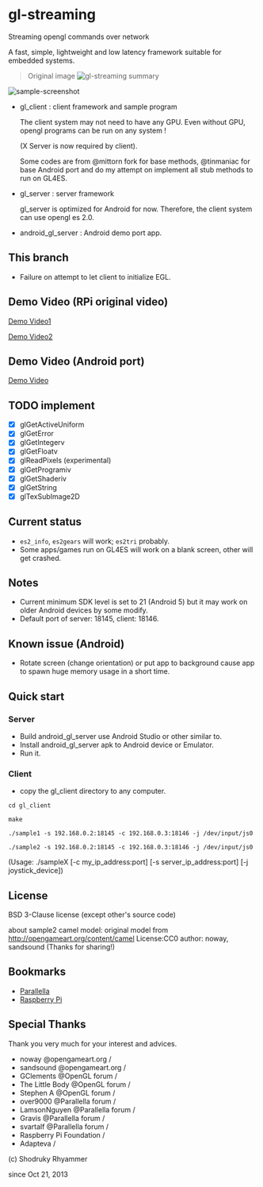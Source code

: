 # gl-streaming

Streaming opengl commands over network

A fast, simple, lightweight and low latency framework suitable for embedded systems.

> Original image
> ![gl-streaming summary](https://raw.github.com/shodruky-rhyammer/gl-streaming/master/www/gl-streaming_small.png)

![sample-screenshot](https://github.com/khanhduytran0/gl-streaming/raw/master/www/Screenshot_2020-05-19-09-42-24.png)

* gl_client : client framework and sample program
 
  The client system may not need to have any GPU. Even without GPU, opengl programs can be run on any system !
  
  (X Server is now required by client).

  Some codes are from @mittorn fork for base methods, @tinmaniac for base Android port and do my attempt on implement all stub methods to run on GL4ES.

* gl_server : server framework
 
  gl_server is optimized for Android for now. Therefore, the client system can use opengl es 2.0.

* android_gl_server : Android demo port app.

## This branch
- Failure on attempt to let client to initialize EGL.

## Demo Video (RPi original video)

[Demo Video1](https://youtu.be/6S-Epb6m6mI)

[Demo Video2](https://youtu.be/y0eRwrwetcA)

## Demo Video (Android port)

[Demo Video](https://youtu.be/uwM9uxLHH1M)

## TODO implement
- [x] glGetActiveUniform
- [x] glGetError
- [x] glGetIntegerv
- [x] glGetFloatv
- [x] glReadPixels (experimental)
- [x] glGetProgramiv
- [x] glGetShaderiv
- [x] glGetString
- [x] glTexSubImage2D

## Current status
- `es2_info`, `es2gears` will work; `es2tri` probably.
- Some apps/games run on GL4ES will work on a blank screen, other will get crashed.

## Notes
- Current minimum SDK level is set to 21 (Android 5) but it may work on older Android devices by some modify.
- Default port of server: 18145, client: 18146.

## Known issue (Android)
- Rotate screen (change orientation) or put app to background cause app to spawn huge memory usage in a short time.

## Quick start

### Server
- Build android_gl_server use Android Studio or other similar to.
- Install android_gl_server apk to Android device or Emulator.
- Run it.

### Client
- copy the gl_client directory to any computer.

``cd gl_client``

``make``
    
``./sample1 -s 192.168.0.2:18145 -c 192.168.0.3:18146 -j /dev/input/js0``

``./sample2 -s 192.168.0.2:18145 -c 192.168.0.3:18146 -j /dev/input/js0``

(Usage: ./sampleX [-c my_ip_address:port] [-s server_ip_address:port] [-j joystick_device])

## License

BSD 3-Clause license (except other's source code)

about sample2 camel model:
original model from http://opengameart.org/content/camel
License:CC0 author: noway, sandsound
(Thanks for sharing!)

## Bookmarks
- [Parallella](http://www.parallella.org/)
- [Raspberry Pi](http://www.raspberrypi.org/)

## Special Thanks

Thank you very much for your interest and advices.

- noway @opengameart.org /
- sandsound @opengameart.org /
- GClements @OpenGL forum / 
- The Little Body @OpenGL forum / 
- Stephen A @OpenGL forum / 
- over9000 @Parallella forum / 
- LamsonNguyen @Parallella forum / 
- Gravis @Parallella forum / 
- svartalf @Parallella forum / 
- Raspberry Pi Foundation / 
- Adapteva / 

(c) Shodruky Rhyammer

since Oct 21, 2013
